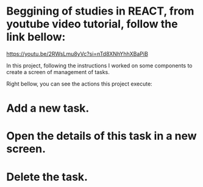 # Beggining of studies in REACT, from youtube video tutorial, follow the link bellow: 
https://youtu.be/2RWsLmu8yVc?si=nTd8XNhYhhXBaPiB

In this project, following the instructions I worked on some components to create a screen of management of tasks. 

Right bellow, you can see the actions this project execute:
# Add a new task.

# Open the details of this task in a new screen.

# Delete the task. 
